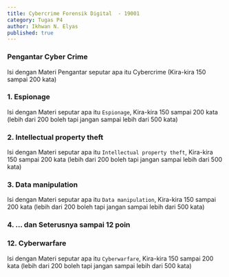 ```yaml
---
title: Cybercrime Forensik Digital  - 19001
category: Tugas P4
author: Ikhwan N. Elyas
published: true
---
```



### Pengantar Cyber Crime

Isi dengan Materi Pengantar seputar apa itu Cybercrime (Kira-kira 150 sampai 200 kata)

### 1. Espionage

Isi dengan Materi seputar apa itu `Espionage`, Kira-kira 150 sampai 200 kata (lebih dari 200 boleh tapi jangan sampai lebih dari 500 kata)

### 2. Intellectual property theft

Isi dengan Materi seputar apa itu `Intellectual property theft`, Kira-kira 150 sampai 200 kata (lebih dari 200 boleh tapi jangan sampai lebih dari 500 kata)

### 3. Data manipulation

Isi dengan Materi seputar apa itu `Data manipulation`, Kira-kira 150 sampai 200 kata (lebih dari 200 boleh tapi jangan sampai lebih dari 500 kata)

### 4. ... dan Seterusnya sampai 12 poin


### 12. Cyberwarfare

Isi dengan Materi seputar apa itu `Cyberwarfare`, Kira-kira 150 sampai 200 kata (lebih dari 200 boleh tapi jangan sampai lebih dari 500 kata)